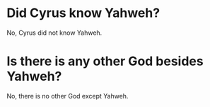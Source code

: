 # Did Cyrus know Yahweh?

No, Cyrus did not know Yahweh.

# Is there is any other God besides Yahweh?

No, there is no other God except Yahweh.
